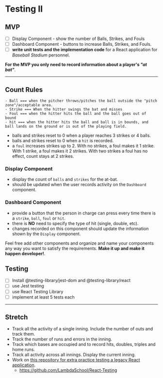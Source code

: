 # Testing II

## MVP

- [ ] Display Component - show the number of Balls, Strikes, and Fouls
- [ ] Dashboard Component - buttons to increase Balls, Strikes, and Fouls.
- [ ] **write unit tests and the implementation code** for a React application for _Baseball Stadium_ personnel.

**For the MVP you only need to record information about a player's _"at bat"_**.

---------------------

## Count Rules
<!-- #### For the Sport Illiterate -->
    - Ball === when the pitcher throws/pitches the ball outside the "pitch zone"/acceptable area.
    - Strike === When the hitter swings the bat and misses
    - Foul === when the hitter hits the ball and the ball goes out of bound
    - hit === when the hitter hits the ball and ball is in bounds, and ball lands on the ground or is out of the playing field.

- balls and strikes reset to 0 when a player reaches 3 strikes or 4 balls.
- balls and strikes reset to 0 when a `hit` is recorded.
- a `foul` increases strikes up to 2. With no strikes, a foul makes it 1 strike. With 1 strike, a foul makes it 2 strikes. With two strikes a foul has no effect, count stays at 2 strikes.

### Display Component

- display the count of `balls` and `strikes` for the at-bat.
- should be updated when the user records activity on the `Dashboard` component.

### Dashboard Component

- provide a button that the person in charge can press every time there is a `strike`, `ball`, `foul` or `hit`.
- there is **NO** need to specify the type of hit (single, double, etc).
- changes recorded on this component should update the information shown by the `Display` component.

Feel free add other components and organize and name your components any way you want to satisfy the requirements. **Make it up and make it happen developer!**.

## Testing
- [ ] Install @testing-library/jest-dom and @testing-library/react
- [ ] use Jest testing
- [ ] use React Testing Library
- [ ] implement at least 5 tests each

-------------------------

## Stretch

- Track all the activity of a single inning. Include the number of outs and track them.
- Track the number of runs and errors in the inning.
- Track which bases are occupied and to record hits, doubles, triples and home runs.
- Track all activity across all innings. Display the current inning.
- Work on [this repository for extra practice testing a legacy React application](https://github.com/LambdaSchool/React-Testing).
  - https://github.com/LambdaSchool/React-Testing
